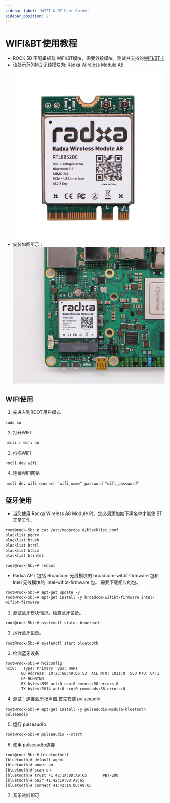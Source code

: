 ```yaml
---
sidebar_label: 'WIFI & BT User Guide'
sidebar_position: 2
---
```



# WIFI&BT使用教程

- ROCK 5B 不配备板载 WiFi/BT模块，需要外接模块。测试并支持的[WIFI/BT卡](../accessories/support_accessories)
- 该处示范的M.2无线模块为: Radxa Wireless Module A8
![Radxa Wireless Module A8](../../../../static/img/accessories/a8-module-01.png)
- 安装如图所示：
![Radxa Wireless Module A8](../../../../static/img/accessories/a8-module-02.png)

## WIFI使用

1. 先进入到ROOT用户模式
```
sudo su
```

2. 打开WIFI
```
nmcli r wifi on
```

3. 扫描WIFI
```
nmcli dev wifi
```

4. 连接WIFI网络
```
nmcli dev wifi connect "wifi_name" password "wifi_password"
```

## 蓝牙使用
- 当您使用 Radxa Wireless A8 Module 时，您必须添加如下黑名单才能使 BT 正常工作。
```
root@rock-5b:~# cat /etc/modprobe.d/blacklist.conf 
blacklist pgdrv
blacklist btusb
blacklist btrtl
blacklist btbcm
blacklist btintel

root@rock-5b:~# reboot
```

- Radxa APT 包括 Broadcom 无线模块的 broadcom-wifibt-firmware 包和 Intel 无线模块的 intel-wifibt-firmware 包。 需要下载相应的包。
```
root@rock-5b:~# apt-get update -y
root@rock-5b:~# apt-get install -y broadcom-wifibt-firmware intel-wifibt-firmware
```

1. 测试蓝牙模块情况，检查蓝牙设备。
```
root@rock-5b:~# systemctl status bluetooth
```

2. 运行蓝牙设备。
```
root@rock-5b:~# systemctl start bluetooth
```

3. 检测蓝牙设备
```
root@rock-5b:~# hciconfig
hci0:   Type: Primary  Bus: UART
       BD Address: 10:2C:6B:49:D5:53  ACL MTU: 1021:8  SCO MTU: 64:1
       UP RUNNING 
       RX bytes:850 acl:0 sco:0 events:58 errors:0
       TX bytes:2814 acl:0 sco:0 commands:58 errors:0
```

4. 测试：连接蓝牙扬声器,首先安装 pulseaudio 
```
root@rock-5b:~# apt-get install -y pulseaudio-module-bluetooth pulseaudio
```

5. 运行 pulseaudio
```
root@rock-5b:~# pulseaudio --start
```

6. 使用 pulseaudio连接
```
root@rock-5b:~# bluetoothctl
[bluetooth]# default-agent 
[bluetooth]# power on
[bluetooth]# scan on
[bluetooth]# trust 41:42:1A:8D:A9:65       #BT-280
[bluetooth]# pair 41:42:1A:8D:A9:65
[bluetooth]# connect 41:42:1A:8D:A9:65
```

7. 音乐试听即可
